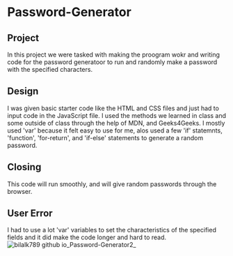 # Password-Generator
## Project 
In this project we were tasked with making the proogram wokr and writing code for the password generatoor to run and randomly make a password with the specified characters.
## Design
I was given basic starter code like the HTML and CSS files and just had to input code in the JavaScript file. I used the methods we learned in class and some outside of class through the help of MDN, and Geeks4Geeks. I mostly used 'var' because it felt easy to use for me, alos used a few 'if' statemnts, 'function', 'for-return', and 'if-else' statements to generate a random password.
## Closing 
This code will run smoothly, and will give random passwords through the browser.
## User Error
I had to use a lot 'var' variables to set the characteristics of the specified fields and it did make the code longer and hard to read.
![bilalk789 github io_Password-Generator2_](https://github.com/Bilalk789/Password-Generator2/assets/153332797/327fe66a-948f-4099-a06a-ef9809843b8a)
